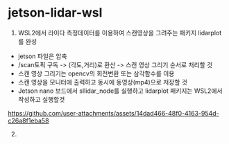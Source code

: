 # jetson-lidar-wsl
1. WSL2에서 라이다 측정데이터를 이용하여 스캔영상을 그려주는 패키지 lidarplot를 완성
+ jetson 파일은 압축
+ /scan토픽 구독 -> (각도,거리)로 환산 -> 스캔 영상 그리기 순서로 처리할 것
+ 스캔 영상 그리기는 opencv의 회전변환 또는 삼각함수를 이용
+ 스캔 영상을 모니터에 출력하고 동시에 동영상(mp4)으로 저장할 것
+ Jetson nano 보드에서 sllidar_node를 실행하고 lidarplot 패키지는 WSL2에서 작성하고 실행할것
  
https://github.com/user-attachments/assets/14dad466-48f0-4163-954d-c26a8f1eba58

2. 

